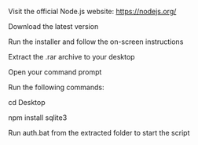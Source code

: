 Visit the official Node.js website: https://nodejs.org/

Download the latest version

Run the installer and follow the on-screen instructions

Extract the .rar archive to your desktop

Open your command prompt

Run the following commands:

cd Desktop

npm install sqlite3


Run auth.bat from the extracted folder to start the script

